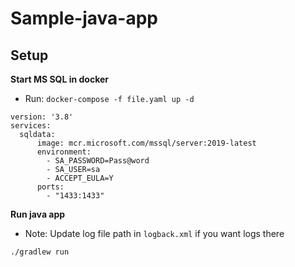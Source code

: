 # Sample-java-app

## Setup

**Start MS SQL in docker**
- Run: `docker-compose -f file.yaml up -d`
```
version: '3.8'
services:
  sqldata:
      image: mcr.microsoft.com/mssql/server:2019-latest
      environment:
        - SA_PASSWORD=Pass@word
        - SA_USER=sa
        - ACCEPT_EULA=Y
      ports:
        - "1433:1433"
```
**Run java app**
- Note: Update log file path in `logback.xml` if you want logs there
```
./gradlew run
```
